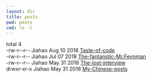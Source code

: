 ```yaml
---
layout: dir
title: posts
pwd: posts
cmd: ls -l
---
```


total 4   
\-rw\-r\-\-r\-\-  Jiahao  Aug 10 2018   [Taste-of-code](taste-of-code)   
\-rw\-r\-\-r\-\-  Jiahao  Jul 07 2018   [The-fantanstic-Mr.Feynman](the-fantastic-feynman)   
\-rw\-r\-\-r\-\-  Jiahao  May 31 2018   [The-lost-interview](the-lost-interview)   
drwxr\-xr\-x  Jiahao  May 31 2018   [My-Chinese-posts](http://jujuba.me)   